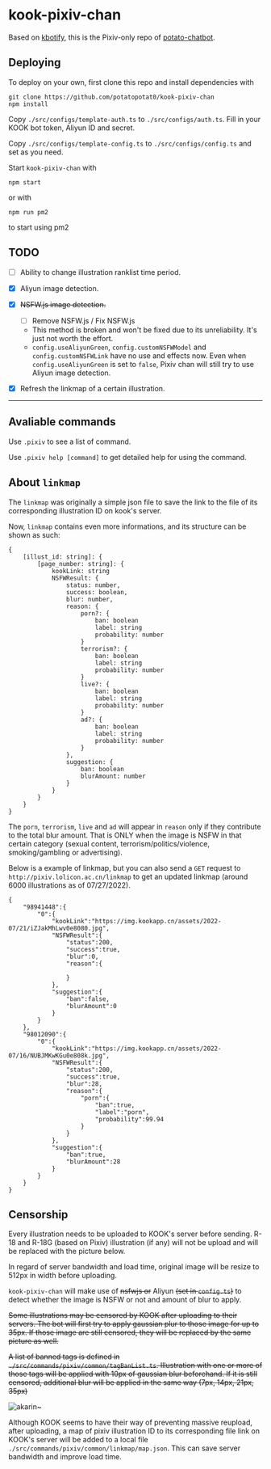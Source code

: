 # kook-pixiv-chan

Based on [kbotify](https://github.com/fi6/kBotify), this is the Pixiv-only repo of [potato-chatbot](https://github.com/potatopotat0/potato-chatbot).

## Deploying

To deploy on your own, first clone this repo and install dependencies with

```
git clone https://github.com/potatopotat0/kook-pixiv-chan
npm install
```

Copy `./src/configs/template-auth.ts` to `./src/configs/auth.ts`. Fill in your KOOK bot token, Aliyun ID and secret. 

Copy `./src/configs/template-config.ts` to `./src/configs/config.ts` and set as you need. 

Start `kook-pixiv-chan` with

```
npm start
```

or with

```
npm run pm2
```

to start using pm2

## TODO

- [ ] Ability to change illustration ranklist time period.
- [x] Aliyun image detection.
- [x] ~~NSFW.js image detection.~~
    - [ ] Remove NSFW.js / Fix NSFW.js
    - This method is broken and won't be fixed due to its unreliability. It's just not worth the effort.
    - `config.useAliyunGreen`, `config.customNSFWModel` and `config.customNSFWLink` have no use and effects now.
      Even when `config.useAliyunGreen` is set to `false`, Pixiv chan will still try to use Aliyun image detection.
- [x] Refresh the linkmap of a certain illustration.


---

## Avaliable commands

Use `.pixiv` to see a list of command.

Use `.pixiv help [command]` to get detailed help for using the command.

## About `linkmap`

The `linkmap` was originally a simple json file to save the link to the file of its corresponding illustration ID on kook's server.

Now, `linkmap` contains even more informations, and its structure can be shown as such:

```
{
    [illust_id: string]: {
        [page_number: string]: {
            kookLink: string
            NSFWResult: {
                status: number,
                success: boolean,
                blur: number,
                reason: {
                    porn?: {
                        ban: boolean
                        label: string
                        probability: number
                    }
                    terrorism?: {
                        ban: boolean
                        label: string
                        probability: number
                    }
                    live?: {
                        ban: boolean
                        label: string
                        probability: number
                    }
                    ad?: {
                        ban: boolean
                        label: string
                        probability: number
                    }
                },
                suggestion: {
                    ban: boolean
                    blurAmount: number
                }
            }
        }
    }
}
```

The `porn`, `terrorism`, `live` and `ad` will appear in `reason` only if they contribute to the total blur amount. That is ONLY when the image is NSFW in that certain category (sexual content, terrorism/politics/violence, smoking/gambling or advertising).

Below is a example of linkmap, but you can also send a `GET` request to `http://pixiv.lolicon.ac.cn/linkmap` to get an updated linkmap (around 6000 illustrations as of 07/27/2022).

```
{
    "98941448":{
        "0":{
            "kookLink":"https://img.kookapp.cn/assets/2022-07/21/iZJakMhLwv0e8080.jpg",
            "NSFWResult":{
                "status":200,
                "success":true,
                "blur":0,
                "reason":{
                    
                }
            },
            "suggestion":{
                "ban":false,
                "blurAmount":0
            }
        }
    },
    "98012090":{
        "0":{
            "kookLink":"https://img.kookapp.cn/assets/2022-07/16/NUBJMKwKGu0e808k.jpg",
            "NSFWResult":{
                "status":200,
                "success":true,
                "blur":28,
                "reason":{
                    "porn":{
                        "ban":true,
                        "label":"porn",
                        "probability":99.94
                    }
                }
            },
            "suggestion":{
                "ban":true,
                "blurAmount":28
            }
        }
    }
}
```

## Censorship

Every illustration needs to be uploaded to KOOK's server before sending. R-18 and R-18G (based on Pixiv) illustration (if any) will not be upload and will be replaced with the picture below.

In regard of server bandwidth and load time, original image will be resize to 512px in width before uploading.

`kook-pixiv-chan` will make use of ~~nsfwjs or~~ Aliyun ~~(set in `config.ts`)~~ to detect whether the image is NSFW or not and amount of blur to apply.

~~Some illustrations may be censored by KOOK after uploading to their servers. The bot will first try to apply gaussian plur to those image for up to 35px. If those image are still censored, they will be replaced by the same picture as well.~~

~~A list of banned tags is defined in `./src/commands/pixiv/common/tagBanList.ts`. Illustration with one or more of those tags will be applied with 10px of gaussian blur beforehand. If it is still censored, additional blur will be applied in the same way (7px, 14px, 21px, 35px)~~

![akarin~](https://img.kaiheila.cn/assets/2022-07/vlOSxPNReJ0dw0dw.jpg)

Although KOOK seems to have their way of preventing massive reupload, after uploading, a map of pixiv illustration ID to its corresponding file link on KOOK's server will be added to a local file `./src/commands/pixiv/common/linkmap/map.json`. This can save server bandwidth and improve load time.
